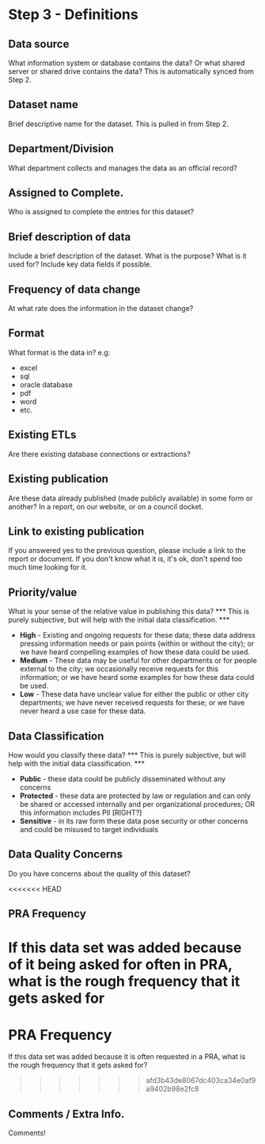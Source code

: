 # Step 3 - Definitions

## Data source
What information system or database contains the data? Or what shared server or shared drive contains the data?  This is automatically synced from Step 2.

## Dataset name
Brief descriptive name for the dataset.  This is pulled in from Step 2.

## Department/Division
What department collects and manages the data as an official record?

## Assigned to Complete.
Who is assigned to complete the entries for this dataset?

## Brief description of data
Include a brief description of the dataset. 
What is the purpose? What is it used for? Include key data fields if possible.

## Frequency of data change
At what rate does the information in the dataset change?

## Format
What format is the data in? e.g:
 * excel
 * sql
 * oracle database
 * pdf
 * word
 * etc.

## Existing ETLs
Are there existing database connections or extractions?

## Existing publication
Are these data already published (made publicly available) in some form or another?  In a report, on our website, or on a council docket.

## Link to existing publication
If you answered yes to the previous question, please include a link to the report or document.  If you don't know what it is, it's ok, don't spend too much time looking for it.

## Priority/value
What is your sense of the relative value in publishing this data?  *** This is purely subjective, but will help with the initial data classification. ***
* **High** - Existing and ongoing requests for these data; these data address pressing information needs or pain points (within or without the city); or we have heard compelling examples of how these data could be used.
* **Medium** - These data may be useful for other departments or for people external to the city; we occasionally receive requests for this information; or we have heard some examples for how these data could be used.
* **Low** - These data have unclear value for either the public or other city departments; we have never received requests for these; or we have never heard a use case for these data.


## Data Classification
How would you classify these data?  *** This is purely subjective, but will help with the initial data classification. ***
* **Public** - these data could be publicly disseminated without any concerns
* **Protected** - these data are protected by law or regulation and can only be shared or accessed internally and per organizational procedures; OR this information includes PII [RIGHT?]
* **Sensitive** - in its raw form these data pose security or other concerns and could be misused to target individuals

## Data Quality Concerns
Do you have concerns about the quality of this dataset?

<<<<<<< HEAD
## PRA Frequency
If this data set was added because of it being asked for often in PRA, what is the rough frequency that it gets asked for
=======
# PRA Frequency
If this data set was added because it is often requested in a PRA, what is the rough frequency that it gets asked for?
>>>>>>> afd3b43de8067dc403ca34e0af9a9402b98e2fc8


## Comments / Extra Info.
Comments!